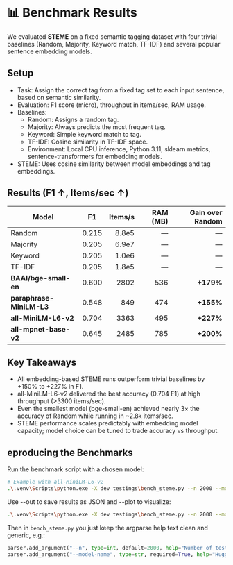 # 📊 Benchmark Results

We evaluated **STEME** on a fixed semantic tagging dataset with four trivial baselines (Random, Majority, Keyword match, TF-IDF) and several popular sentence embedding models.

## Setup
- Task: Assign the correct tag from a fixed tag set to each input sentence, based on semantic similarity.
- Evaluation: F1 score (micro), throughput in items/sec, RAM usage.
- Baselines:
  - Random: Assigns a random tag.
  - Majority: Always predicts the most frequent tag.
  - Keyword: Simple keyword match to tag.
  - TF-IDF: Cosine similarity in TF-IDF space.
  - Environment: Local CPU inference, Python 3.11, sklearn metrics, sentence-transformers for embedding models.
- STEME: Uses cosine similarity between model embeddings and tag embeddings.

## Results (F1 ↑, Items/sec ↑)

| Model                    | F1    | Items/s | RAM (MB) | Gain over Random |
| ------------------------ | ----- | ------: | -------: | ---------------: |
| Random                   | 0.215 |   8.8e5 |        — |                — |
| Majority                 | 0.205 |   6.9e7 |        — |                — |
| Keyword                  | 0.205 |   1.0e6 |        — |                — |
| TF-IDF                   | 0.205 |   1.8e5 |        — |                — |
| **BAAI/bge-small-en**    | 0.600 |    2802 |      536 |        **+179%** |
| **paraphrase-MiniLM-L3** | 0.548 |     849 |      474 |        **+155%** |
| **all-MiniLM-L6-v2**     | 0.704 |    3363 |      495 |        **+227%** |
| **all-mpnet-base-v2**    | 0.645 |    2485 |      785 |        **+200%** |

## Key Takeaways

- All embedding-based STEME runs outperform trivial baselines by +150% to +227% in F1.
- all-MiniLM-L6-v2 delivered the best accuracy (0.704 F1) at high throughput (>3300 items/sec).
- Even the smallest model (bge-small-en) achieved nearly 3× the accuracy of Random while running in ~2.8k items/sec.
- STEME performance scales predictably with embedding model capacity; model choice can be tuned to trade accuracy vs throughput.

## eproducing the Benchmarks

Run the benchmark script with a chosen model:

```bash
# Example with all-MiniLM-L6-v2
.\.venv\Scripts\python.exe -X dev testings\bench_steme.py --n 2000 --model-name "all-MiniLM-L6-v2"
```
Use --out to save results as JSON and --plot to visualize:
```bash
.\.venv\Scripts\python.exe -X dev testings\bench_steme.py --n 2000 --model-name "all-MiniLM-L6-v2" --out benchmarks\run.json --plot
```
Then in `bench_steme.py` you just keep the argparse help text clean and generic, e.g.:
```python
parser.add_argument("--n", type=int, default=2000, help="Number of test samples")
parser.add_argument("--model-name", type=str, required=True, help="HuggingFace model name")
```
